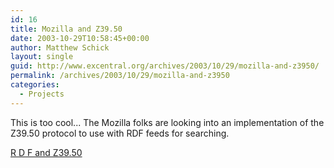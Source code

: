 ```yaml
---
id: 16
title: Mozilla and Z39.50
date: 2003-10-29T10:58:45+00:00
author: Matthew Schick
layout: single
guid: http://www.excentral.org/archives/2003/10/29/mozilla-and-z3950/
permalink: /archives/2003/10/29/mozilla-and-z3950
categories:
  - Projects
---
```

This is too cool...  The Mozilla folks are looking into an implementation of the Z39.50 protocol to use with RDF feeds for searching.

[R D F and Z39.50](http://www.mozilla.org/rdf/doc/z3950.html)
